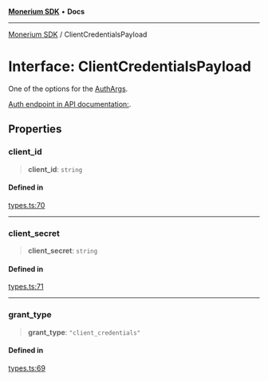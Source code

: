 [**Monerium SDK**](../README.md) • **Docs**

***

[Monerium SDK](../README.md) / ClientCredentialsPayload

# Interface: ClientCredentialsPayload

One of the options for the [AuthArgs](../type-aliases/AuthArgs.md).

[Auth endpoint in API documentation:](https://monerium.dev/api-docs#operation/auth).

## Properties

### client\_id

> **client\_id**: `string`

#### Defined in

[types.ts:70](https://github.com/monerium/js-monorepo/blob/main/packages/sdk/src/types.ts#L70)

***

### client\_secret

> **client\_secret**: `string`

#### Defined in

[types.ts:71](https://github.com/monerium/js-monorepo/blob/main/packages/sdk/src/types.ts#L71)

***

### grant\_type

> **grant\_type**: `"client_credentials"`

#### Defined in

[types.ts:69](https://github.com/monerium/js-monorepo/blob/main/packages/sdk/src/types.ts#L69)
